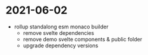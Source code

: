 # 2021-06-02

- rollup standalong esm monaco builder
  - remove svelte dependencies
  - remove demo svelte components & public folder
  - upgrade dependency versions
